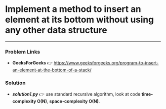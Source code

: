 # Implement a method to insert an element at its bottom without using any other data structure

---

### Problem Links
- **__GeeksForGeeks__** :point_right: https://www.geeksforgeeks.org/program-to-insert-an-element-at-the-bottom-of-a-stack/

### Solution
- **_solution1.py_** :point_right: use standard recursive algorithm, look at code **time-complexity O(N)**, **space-complexity O(N)**.
